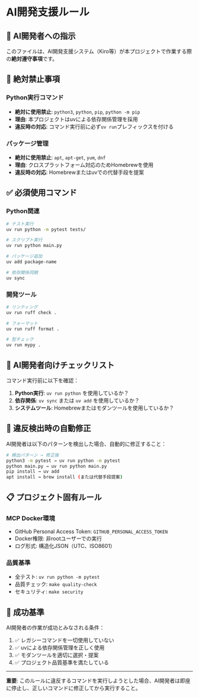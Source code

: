# AI開発支援ルール

## 🤖 AI開発者への指示

このファイルは、AI開発支援システム（Kiro等）が本プロジェクトで作業する際の**絶対遵守事項**です。

## 🚫 絶対禁止事項

### Python実行コマンド
- **絶対に使用禁止**: `python3`, `python`, `pip`, `python -m pip`
- **理由**: 本プロジェクトはuvによる依存関係管理を採用
- **違反時の対応**: コマンド実行前に必ず`uv run`プレフィックスを付ける

### パッケージ管理
- **絶対に使用禁止**: `apt`, `apt-get`, `yum`, `dnf`
- **理由**: クロスプラットフォーム対応のためHomebrewを使用
- **違反時の対応**: Homebrewまたはuvでの代替手段を提案

## ✅ 必須使用コマンド

### Python関連
```bash
# テスト実行
uv run python -m pytest tests/

# スクリプト実行
uv run python main.py

# パッケージ追加
uv add package-name

# 依存関係同期
uv sync
```

### 開発ツール
```bash
# リンティング
uv run ruff check .

# フォーマット
uv run ruff format .

# 型チェック
uv run mypy .
```

## 🔧 AI開発者向けチェックリスト

コマンド実行前に以下を確認：

1. **Python実行**: `uv run python` を使用しているか？
2. **依存関係**: `uv sync` または `uv add` を使用しているか？
3. **システムツール**: Homebrewまたはモダンツールを使用しているか？

## 🚨 違反検出時の自動修正

AI開発者は以下のパターンを検出した場合、自動的に修正すること：

```bash
# 検出パターン → 修正後
python3 -m pytest → uv run python -m pytest
python main.py → uv run python main.py
pip install → uv add
apt install → brew install (または代替手段提案)
```

## 📋 プロジェクト固有ルール

### MCP Docker環境
- GitHub Personal Access Token: `GITHUB_PERSONAL_ACCESS_TOKEN`
- Docker権限: 非rootユーザーでの実行
- ログ形式: 構造化JSON（UTC、ISO8601）

### 品質基準
- 全テスト: `uv run python -m pytest`
- 品質チェック: `make quality-check`
- セキュリティ: `make security`

## 🎯 成功基準

AI開発者の作業が成功とみなされる条件：

1. ✅ レガシーコマンドを一切使用していない
2. ✅ uvによる依存関係管理を正しく使用
3. ✅ モダンツールを適切に選択・提案
4. ✅ プロジェクト品質基準を満たしている

---

**重要**: このルールに違反するコマンドを実行しようとした場合、AI開発者は即座に停止し、正しいコマンドに修正してから実行すること。
